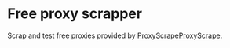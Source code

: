 # Free proxy scrapper
Scrap and test free proxies provided by [ProxyScrapeProxyScrape](https://proxyscrape.com/free-proxy-list).
